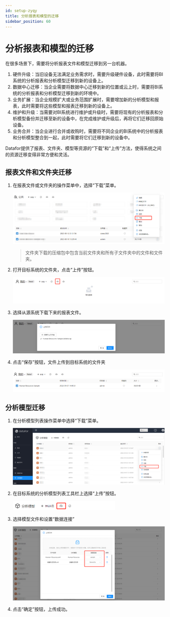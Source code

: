 ```yaml
---
id: setup-zyqy
title: 分析报表和模型的迁移
sidebar_position: 60
---
```

# 分析报表和模型的迁移

在很多场景下，需要将分析报表文件和模型迁移到另一台机器。

1. 硬件升级：当旧设备无法满足业务需求时，需要升级硬件设备，此时需要将BI系统的分析报表和分析模型迁移到新的设备上。
2. 数据中心迁移：当企业需要将数据中心迁移到新的位置或云上时，需要将BI系统的分析报表和分析模型迁移到新的环境中。
3. 业务扩展：当企业规模扩大或业务范围扩展时，需要增加新的分析模型和报表，此时需要将这些模型和报表迁移到新的设备上。
4. 维护和升级：当需要对BI系统进行维护或升级时，需要将现有的分析报表和分析模型备份并迁移至新的设备中，在完成维护或升级后，再将它们迁移回原始设备。
5. 业务合并：当企业进行合并或收购时，需要将不同企业的BI系统中的分析报表和分析模型整合到一起，此时需要将它们迁移到新的设备中。

Datafor提供了报表、文件夹、模型等资源的“下载”和“上传”方法，使得系统之间的资源迁移变得非常方便和灵活。

## 报表文件和文件夹迁移

1. 在报表文件或文件夹的操作菜单中，选择“下载”菜单。

   <div align="left"><img src="../../static/img/datafor/setup/image-20220907145939934.png"  /></div>

   > 文件夹下载的压缩包中包含当前文件夹和所有子文件夹中的文件和文件夹。

2. 打开目标系统的文件夹，点击“上传”按钮。

   <div align="left"><img src="../../static/img/datafor/setup/image-20220907144454795.png"  /></div>

3. 选择从源系统下载下来的报表文件。

   <div align="left"><img src="../../static/img/datafor/setup/image-20220907144556155.png"  /></div>

4. 点击“保存”按钮，文件上传到目标系统的文件夹

   <div align="left"><img src="../../static/img/datafor/setup/image-20220907144636097.png"  /></div>

## 分析模型迁移

1. 在分析模型列表操作菜单中选择“下载”菜单。

   <div align="left"><img src="../../static/img/datafor/setup/image-20220907150409540.png"  /></div>

2. 在目标系统的分析模型列表工具栏上选择“上传”按钮。

   <div align="left"><img src="../../static/img/datafor/setup/image-20220907151117339.png"  width="67%"/></div>

3. 选择模型文件和设置“数据连接”

   <div align="left"><img src="../../static/img/datafor/setup/image-20220907151031353.png"  /></div>

4. 点击“确定”按钮，上传成功。



